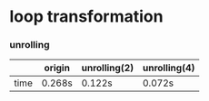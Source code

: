 # loop transformation

### unrolling

|      | origin | unrolling(2) | unrolling(4) |
|------|--------|--------------|--------------|
| time | 0.268s | 0.122s       | 0.072s       |
